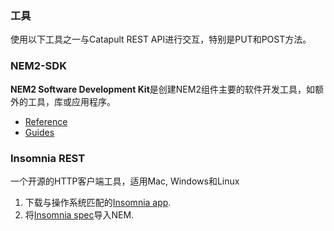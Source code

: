 ### 工具

使用以下工具之一与Catapult REST API进行交互，特别是PUT和POST方法。

### NEM2-SDK

**NEM2 Software Development Kit**是创建NEM2组件主要的软件开发工具，如额外的工具，库或应用程序。

* [Reference](https://nemtech.github.io/sdk/overview.html)
* [Guides](https://nemtech.github.io/concepts/account.html)

### Insomnia REST

一个开源的HTTP客户端工具，适用Mac, Windows和Linux

1. 下载与操作系统匹配的[Insomnia app](https://insomnia.rest/).
2. 将[Insomnia spec](https://nemtech.github.io/_downloads/insomnia.json)导入NEM.
